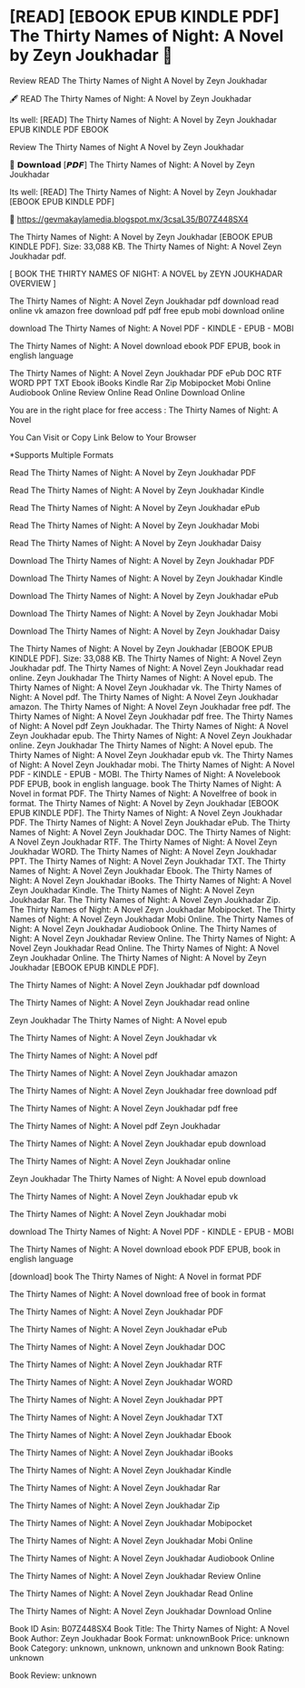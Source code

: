 # [READ] [EBOOK EPUB KINDLE PDF] The Thirty Names of Night: A Novel by  Zeyn Joukhadar 💜
Review READ The Thirty Names of Night A Novel by Zeyn Joukhadar

🖋️ READ The Thirty Names of Night: A Novel by Zeyn Joukhadar

Its well: [READ] The Thirty Names of Night: A Novel by Zeyn Joukhadar EPUB KINDLE PDF EBOOK


Review The Thirty Names of Night A Novel by Zeyn Joukhadar

💜 𝗗𝗼𝘄𝗻𝗹𝗼𝗮𝗱 [𝙋𝘿𝙁] The Thirty Names of Night: A Novel by Zeyn Joukhadar

Its well: [READ] The Thirty Names of Night: A Novel by Zeyn Joukhadar [EBOOK EPUB KINDLE PDF]



📣 https://gevmakaylamedia.blogspot.mx/3csaL35/B07Z448SX4



The Thirty Names of Night: A Novel by Zeyn Joukhadar [EBOOK EPUB KINDLE PDF]. Size: 33,088 KB. The Thirty Names of Night: A Novel Zeyn Joukhadar pdf.

[ BOOK THE THIRTY NAMES OF NIGHT: A NOVEL by ZEYN JOUKHADAR OVERVIEW ]

The Thirty Names of Night: A Novel Zeyn Joukhadar pdf download read online vk amazon free download pdf pdf free epub mobi download online

download The Thirty Names of Night: A Novel PDF - KINDLE - EPUB - MOBI

The Thirty Names of Night: A Novel download ebook PDF EPUB, book in english language

The Thirty Names of Night: A Novel Zeyn Joukhadar PDF ePub DOC RTF WORD PPT TXT Ebook iBooks Kindle Rar Zip Mobipocket Mobi Online Audiobook Online Review Online Read Online Download Online

You are in the right place for free access : The Thirty Names of Night: A Novel

You Can Visit or Copy Link Below to Your Browser

*Supports Multiple Formats

Read The Thirty Names of Night: A Novel by Zeyn Joukhadar PDF

Read The Thirty Names of Night: A Novel by Zeyn Joukhadar Kindle

Read The Thirty Names of Night: A Novel by Zeyn Joukhadar ePub

Read The Thirty Names of Night: A Novel by Zeyn Joukhadar Mobi

Read The Thirty Names of Night: A Novel by Zeyn Joukhadar Daisy

Download The Thirty Names of Night: A Novel by Zeyn Joukhadar PDF

Download The Thirty Names of Night: A Novel by Zeyn Joukhadar Kindle

Download The Thirty Names of Night: A Novel by Zeyn Joukhadar ePub

Download The Thirty Names of Night: A Novel by Zeyn Joukhadar Mobi

Download The Thirty Names of Night: A Novel by Zeyn Joukhadar Daisy

The Thirty Names of Night: A Novel by Zeyn Joukhadar [EBOOK EPUB KINDLE PDF]. Size: 33,088 KB. The Thirty Names of Night: A Novel Zeyn Joukhadar pdf. The Thirty Names of Night: A Novel Zeyn Joukhadar read online. Zeyn Joukhadar The Thirty Names of Night: A Novel epub. The Thirty Names of Night: A Novel Zeyn Joukhadar vk. The Thirty Names of Night: A Novel pdf. The Thirty Names of Night: A Novel Zeyn Joukhadar amazon. The Thirty Names of Night: A Novel Zeyn Joukhadar free pdf. The Thirty Names of Night: A Novel Zeyn Joukhadar pdf free. The Thirty Names of Night: A Novel pdf Zeyn Joukhadar. The Thirty Names of Night: A Novel Zeyn Joukhadar epub. The Thirty Names of Night: A Novel Zeyn Joukhadar online. Zeyn Joukhadar The Thirty Names of Night: A Novel epub. The Thirty Names of Night: A Novel Zeyn Joukhadar epub vk. The Thirty Names of Night: A Novel Zeyn Joukhadar mobi. The Thirty Names of Night: A Novel PDF - KINDLE - EPUB - MOBI. The Thirty Names of Night: A Novelebook PDF EPUB, book in english language. book The Thirty Names of Night: A Novel in format PDF. The Thirty Names of Night: A Novelfree of book in format. The Thirty Names of Night: A Novel by Zeyn Joukhadar [EBOOK EPUB KINDLE PDF]. The Thirty Names of Night: A Novel Zeyn Joukhadar PDF. The Thirty Names of Night: A Novel Zeyn Joukhadar ePub. The Thirty Names of Night: A Novel Zeyn Joukhadar DOC. The Thirty Names of Night: A Novel Zeyn Joukhadar RTF. The Thirty Names of Night: A Novel Zeyn Joukhadar WORD. The Thirty Names of Night: A Novel Zeyn Joukhadar PPT. The Thirty Names of Night: A Novel Zeyn Joukhadar TXT. The Thirty Names of Night: A Novel Zeyn Joukhadar Ebook. The Thirty Names of Night: A Novel Zeyn Joukhadar iBooks. The Thirty Names of Night: A Novel Zeyn Joukhadar Kindle. The Thirty Names of Night: A Novel Zeyn Joukhadar Rar. The Thirty Names of Night: A Novel Zeyn Joukhadar Zip. The Thirty Names of Night: A Novel Zeyn Joukhadar Mobipocket. The Thirty Names of Night: A Novel Zeyn Joukhadar Mobi Online. The Thirty Names of Night: A Novel Zeyn Joukhadar Audiobook Online. The Thirty Names of Night: A Novel Zeyn Joukhadar Review Online. The Thirty Names of Night: A Novel Zeyn Joukhadar Read Online. The Thirty Names of Night: A Novel Zeyn Joukhadar Online. The Thirty Names of Night: A Novel by Zeyn Joukhadar [EBOOK EPUB KINDLE PDF].

The Thirty Names of Night: A Novel Zeyn Joukhadar pdf download

The Thirty Names of Night: A Novel Zeyn Joukhadar read online

Zeyn Joukhadar The Thirty Names of Night: A Novel epub

The Thirty Names of Night: A Novel Zeyn Joukhadar vk

The Thirty Names of Night: A Novel pdf

The Thirty Names of Night: A Novel Zeyn Joukhadar amazon

The Thirty Names of Night: A Novel Zeyn Joukhadar free download pdf

The Thirty Names of Night: A Novel Zeyn Joukhadar pdf free

The Thirty Names of Night: A Novel pdf Zeyn Joukhadar

The Thirty Names of Night: A Novel Zeyn Joukhadar epub download

The Thirty Names of Night: A Novel Zeyn Joukhadar online

Zeyn Joukhadar The Thirty Names of Night: A Novel epub download

The Thirty Names of Night: A Novel Zeyn Joukhadar epub vk

The Thirty Names of Night: A Novel Zeyn Joukhadar mobi

download The Thirty Names of Night: A Novel PDF - KINDLE - EPUB - MOBI

The Thirty Names of Night: A Novel download ebook PDF EPUB, book in english language

[download] book The Thirty Names of Night: A Novel in format PDF

The Thirty Names of Night: A Novel download free of book in format

The Thirty Names of Night: A Novel Zeyn Joukhadar PDF

The Thirty Names of Night: A Novel Zeyn Joukhadar ePub

The Thirty Names of Night: A Novel Zeyn Joukhadar DOC

The Thirty Names of Night: A Novel Zeyn Joukhadar RTF

The Thirty Names of Night: A Novel Zeyn Joukhadar WORD

The Thirty Names of Night: A Novel Zeyn Joukhadar PPT

The Thirty Names of Night: A Novel Zeyn Joukhadar TXT

The Thirty Names of Night: A Novel Zeyn Joukhadar Ebook

The Thirty Names of Night: A Novel Zeyn Joukhadar iBooks

The Thirty Names of Night: A Novel Zeyn Joukhadar Kindle

The Thirty Names of Night: A Novel Zeyn Joukhadar Rar

The Thirty Names of Night: A Novel Zeyn Joukhadar Zip

The Thirty Names of Night: A Novel Zeyn Joukhadar Mobipocket

The Thirty Names of Night: A Novel Zeyn Joukhadar Mobi Online

The Thirty Names of Night: A Novel Zeyn Joukhadar Audiobook Online

The Thirty Names of Night: A Novel Zeyn Joukhadar Review Online

The Thirty Names of Night: A Novel Zeyn Joukhadar Read Online

The Thirty Names of Night: A Novel Zeyn Joukhadar Download Online

Book ID Asin: B07Z448SX4
Book Title: The Thirty Names of Night: A Novel
Book Author: Zeyn Joukhadar
Book Format: unknownBook Price: unknown
Book Category: unknown, unknown, unknown and unknown
Book Rating: unknown

Book Review: unknown
